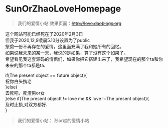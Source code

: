 # SunOrZhaoLoveHomepage
>我们的爱情小站 效果页面：~~http://love.daoblogs.org~~


这个网站可能已经死在了2020年2月3日<br>
但我于2020,12,9凌晨5.10分设置为了public<br>
祭奠一份不再存在的爱情，这里面充满了我和她所有的回忆。<br>
如果说我未来的某一天，我说的是如果，算了没有这个如果了。<br>
希望看见我这套源码的情侣们，如果你把它搭建出来了，我希望现在的那个ta和你未来的那个ta都是ta.<br>

if(The present object == future object){<br>
祝你白头携老<br>
}else{<br>
去死吧，死渣男or女<br>
}else if(The present objectt != love me && love !=The present object){<br>
及时止损,对双方都好.<br>
}<br>


>我们的爱情小站： 孙or赵的爱情小站
